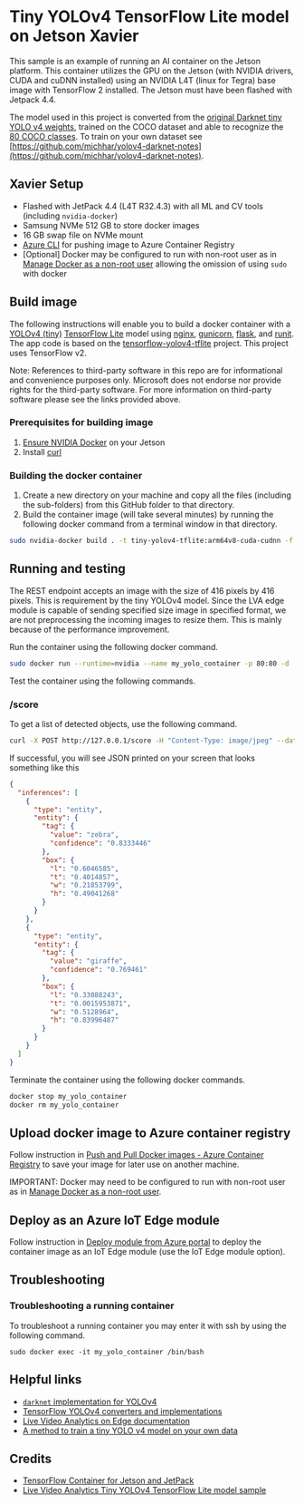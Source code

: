 # Tiny YOLOv4 TensorFlow Lite model on Jetson Xavier

This sample is an example of running an AI container on the Jetson platform.  This container utilizes the GPU on the Jetson (with NVIDIA drivers, CUDA and cuDNN installed) using an NVIDIA L4T (linux for Tegra) base image with TensorFlow 2 installed.  The Jetson must have been flashed with Jetpack 4.4.

The model used in this project is converted from the [original Darknet tiny YOLO v4 weights](https://github.com/AlexeyAB/darknet#pre-trained-models), trained on the COCO dataset and able to recognize the [80 COCO classes](https://github.com/hunglc007/tensorflow-yolov4-tflite/blob/master/data/classes/coco.names).  To train on your own dataset see [https://github.com/michhar/yolov4-darknet-notes](https://github.com/michhar/yolov4-darknet-notes).

## Xavier Setup

- Flashed with JetPack 4.4 (L4T R32.4.3) with all ML and CV tools (including `nvidia-docker`)
- Samsung NVMe 512 GB to store docker images
- 16 GB swap file on NVMe mount
- [Azure CLI](https://docs.microsoft.com/en-us/cli/azure/install-azure-cli-apt#manual-install-instructions) for pushing image to Azure Container Registry
- [Optional] Docker may be configured to run with non-root user as in [Manage Docker as a non-root user](https://docs.docker.com/engine/install/linux-postinstall/#manage-docker-as-a-non-root-user) allowing the omission of using `sudo` with docker

## Build image

The following instructions will enable you to build a docker container with a [YOLOv4 (tiny)](https://github.com//AlexeyAB/darknet) [TensorFlow Lite](https://www.tensorflow.org/lite) model using [nginx](https://www.nginx.com/), [gunicorn](https://gunicorn.org/), [flask](https://github.com/pallets/flask), and [runit](http://smarden.org/runit/).  The app code is based on the [tensorflow-yolov4-tflite](https://github.com/hunglc007/tensorflow-yolov4-tflite) project.  This project uses TensorFlow v2.

Note: References to third-party software in this repo are for informational and convenience purposes only. Microsoft does not endorse nor provide rights for the third-party software. For more information on third-party software please see the links provided above.

### Prerequisites for building image

1. [Ensure NVIDIA Docker](https://github.com/NVIDIA/nvidia-docker/wiki/NVIDIA-Container-Runtime-on-Jetson) on your Jetson
2. Install [curl](http://curl.haxx.se/)

### Building the docker container

1. Create a new directory on your machine and copy all the files (including the sub-folders) from this GitHub folder to that directory.
2. Build the container image (will take several minutes) by running the following docker command from a terminal window in that directory.

```bash
sudo nvidia-docker build . -t tiny-yolov4-tflite:arm64v8-cuda-cudnn -f arm64v8-gpu-cudnn.dockerfile
```
    
## Running and testing

The REST endpoint accepts an image with the size of 416 pixels by 416 pixels. This is requirement by the tiny YOLOv4 model. Since the LVA edge module is capable of sending specified size image in specified format, we are not preprocessing the incoming images to resize them. This is mainly because of the performance improvement.

Run the container using the following docker command.

```bash
sudo docker run --runtime=nvidia --name my_yolo_container -p 80:80 -d  -i tiny-yolov4-tflite:arm64v8-cuda-cudnn
```

Test the container using the following commands.

### /score
To get a list of detected objects, use the following command.

```bash
curl -X POST http://127.0.0.1/score -H "Content-Type: image/jpeg" --data-binary @<full_path_to_image_file_in_jpeg>
```
If successful, you will see JSON printed on your screen that looks something like this
```json
{
  "inferences": [
    {
      "type": "entity",
      "entity": {
        "tag": {
          "value": "zebra",
          "confidence": "0.8333446"
        },
        "box": {
          "l": "0.6046585",
          "t": "0.4014857",
          "w": "0.21853799",
          "h": "0.49041268"
        }
      }
    },
    {
      "type": "entity",
      "entity": {
        "tag": {
          "value": "giraffe",
          "confidence": "0.769461"
        },
        "box": {
          "l": "0.33088243",
          "t": "0.0015953871",
          "w": "0.5128964",
          "h": "0.83996487"
        }
      }
    }
  ]
}
```

Terminate the container using the following docker commands.

```bash
docker stop my_yolo_container
docker rm my_yolo_container
```

## Upload docker image to Azure container registry

Follow instruction in [Push and Pull Docker images - Azure Container Registry](http://docs.microsoft.com/en-us/azure/container-registry/container-registry-get-started-docker-cli) to save your image for later use on another machine.

IMPORTANT:  Docker may need to be configured to run with non-root user as in [Manage Docker as a non-root user](https://docs.docker.com/engine/install/linux-postinstall/#manage-docker-as-a-non-root-user).

## Deploy as an Azure IoT Edge module

Follow instruction in [Deploy module from Azure portal](https://docs.microsoft.com/en-us/azure/iot-edge/how-to-deploy-modules-portal) to deploy the container image as an IoT Edge module (use the IoT Edge module option). 

## Troubleshooting

### Troubleshooting a running container

To troubleshoot a running container you may enter it with ssh by using the following command.

```
sudo docker exec -it my_yolo_container /bin/bash
```

## Helpful links

- [`darknet` implementation for YOLOv4](https://github.com/AlexeyAB/darknet)
- [TensorFlow YOLOv4 converters and implementations](https://github.com/hunglc007/tensorflow-yolov4-tflite)
- [Live Video Analytics on Edge documentation](https://docs.microsoft.com/en-us/azure/media-services/live-video-analytics-edge/)
- [A method to train a tiny YOLO v4 model on your own data](https://github.com/michhar/yolov4-darknet-notes)

## Credits

- [TensorFlow Container for Jetson and JetPack](https://ngc.nvidia.com/catalog/containers/nvidia:l4t-tensorflow)
- [Live Video Analytics Tiny YOLOv4 TensorFlow Lite model sample](https://github.com/Azure/live-video-analytics/tree/master/utilities/video-analysis/yolov4-tflite-tiny)
